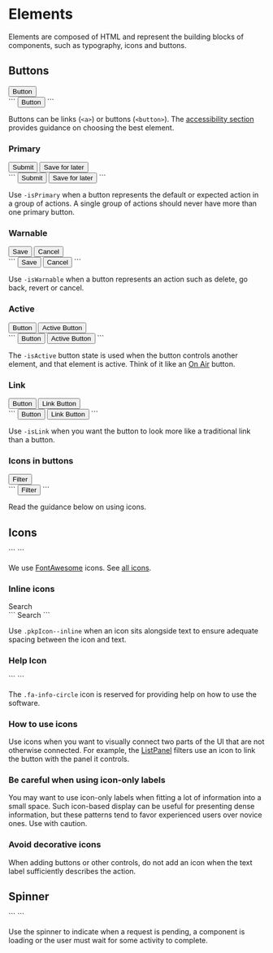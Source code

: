 # Elements

Elements are composed of HTML and represent the building blocks of components, such as typography, icons and buttons.

## Buttons

<div class="pkpul-element">
	<div class="pkpul-element__preview">
		<button class="pkpButton">Button</button>
	</div>
```
<button class="pkpButton">Button</button>
```
</div>

Buttons can be links (`<a>`) or buttons (`<button>`). The [accessibility section](/#/pages/accessibility) provides guidance on choosing the best element.

### Primary

<div class="pkpul-element">
	<div class="pkpul-element__preview">
		<button class="pkpButton -isPrimary">Submit</button>
		<button class="pkpButton">Save for later</button>
	</div>
```
<button class="pkpButton -isPrimary">Submit</button>
<button class="pkpButton">Save for later</button>
```
</div>

Use `-isPrimary` when a button represents the default or expected action in a group of actions. A single group of actions should never have more than one primary button.

### Warnable

<div class="pkpul-element">
	<div class="pkpul-element__preview">
		<button class="pkpButton">Save</button>
		<button class="pkpButton -isWarnable">Cancel</button>
	</div>
```
<button class="pkpButton">Save</button>
<button class="pkpButton -isWarnable">Cancel</button>
```
</div>

Use `-isWarnable` when a button represents an action such as delete, go back, revert or cancel.

### Active

<div class="pkpul-element">
	<div class="pkpul-element__preview">
		<button class="pkpButton">Button</button>
		<button class="pkpButton -isActive">Active Button</button>
	</div>
```
<button class="pkpButton">Button</button>
<button class="pkpButton -isActive">Active Button</button>
```
</div>

The `-isActive` button state is used when the button controls another element, and that element is active. Think of it like an [On Air](https://www.google.co.uk/search?q=on+air+sign&tbm=isch) button.

### Link

<div class="pkpul-element">
	<div class="pkpul-element__preview">
		<button class="pkpButton">Button</button>
		<button class="pkpButton -isLink">Link Button</button>
	</div>
```
<button class="pkpButton">Button</button>
<button class="pkpButton -isLink">Link Button</button>
```
</div>

Use `-isLink` when you want the button to look more like a traditional link than a button.

### Icons in buttons

<div class="pkpul-element">
	<div class="pkpul-element__preview">
		<button class="pkpButton">
			<span class="fa fa-filter" aria-hidden="true"></span>
			Filter
		</button>
	</div>
```
<button class="pkpButton">
	<span class="fa fa-filter" aria-hidden="true"></span>
	Filter
</button>
```
</div>

Read the guidance below on using icons.

## Icons

<div class="pkpul-element">
	<div class="pkpul-element__preview">
		<span class="fa fa-search" aria-hidden="true"></span>
		<span class="fa fa-chevron-up" aria-hidden="true"></span>
		<span class="fa fa-chevron-down" aria-hidden="true"></span>
	</div>
```
<span class="fa fa-search" aria-hidden="true"></span>
<span class="fa fa-chevron-up" aria-hidden="true"></span>
<span class="fa fa-chevron-down" aria-hidden="true"></span>
```
</div>

We use [FontAwesome](http://fontawesome.io/) icons. See [all icons](http://fontawesome.io/icons/).

### Inline icons

<div class="pkpul-element">
	<div class="pkpul-element__preview">
		<span class="fa fa-search pkpIcon--inline" aria-hidden="true"></span> Search
	</div>
```
<span class="fa fa-search pkpIcon--inline" aria-hidden="true"></span> Search
```
</div>

Use `.pkpIcon--inline` when an icon sits alongside text to ensure adequate spacing between the icon and text.

### Help Icon

<div class="pkpul-element">
	<div class="pkpul-element__preview">
		<span class="fa fa-info-circle" aria-hidden="true"></span>
	</div>
```
<span class="fa fa-info-circle" aria-hidden="true"></span>
```
</div>

The `.fa-info-circle` icon is reserved for providing help on how to use the software.

### How to use icons

Use icons when you want to visually connect two parts of the UI that are not otherwise connected. For example, the [ListPanel](/#/components/ListPanel) filters use an icon to link the button with the panel it controls.

### Be careful when using icon-only labels

You may want to use icon-only labels when fitting a lot of information into a small space. Such icon-based display can be useful for presenting dense information, but these patterns tend to favor experienced users over novice ones. Use with caution.

### Avoid decorative icons

When adding buttons or other controls, do not add an icon when the text label sufficiently describes the action.

## Spinner

<div class="pkpul-element">
	<div class="pkpul-element__preview">
		<span class="pkpSpinner" aria-hidden="true"></span>
	</div>
```
	<span class="pkpSpinner" aria-hidden="true"></span>
```
</div>

Use the spinner to indicate when a request is pending, a component is loading or the user must wait for some activity to complete.
